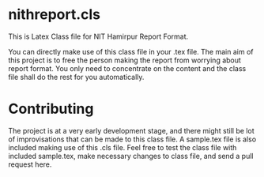# nithreport.cls
This is Latex Class file for NIT Hamirpur Report Format.

You can directly make use of this class file in your .tex file. The main aim of this project is to free
the person making the report from worrying about report format. You only need to concentrate on the content
and the class file shall do the rest for you automatically.

# Contributing
The project is at a very early development stage, and there might still be lot of improvisations that can be
made to this class file. A sample.tex file is also included making use of this .cls file. Feel free to test 
the class file with included sample.tex, make necessary changes to class file, and send a pull request here.
